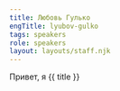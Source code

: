 ```yaml
---
title: Любовь Гулько
engTitle: lyubov-gulko
tags: speakers
role: speakers
layout: layouts/staff.njk
---
```

Привет, я {{ title }}
